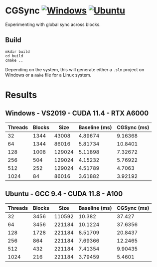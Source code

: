 # CGSync [![Windows](https://github.com/Ahdhn/cg_sync/actions/workflows/Windows.yml/badge.svg)](https://github.com/Ahdhn/cg_sync/actions/workflows/Windows.yml) [![Ubuntu](https://github.com/Ahdhn/cg_sync/actions/workflows/Ubuntu.yml/badge.svg)](https://github.com/Ahdhn/cg_sync/actions/workflows/Ubuntu.yml)

Experimenting with global sync across blocks. 


## Build 
```
mkdir build
cd build 
cmake ..
```

Depending on the system, this will generate either a `.sln` project on Windows or a `make` file for a Linux system. 


# Results
## Windows - VS2019 - CUDA 11.4 - RTX A6000
| Threads            |  Blocks            | Size               | Baseline (ms) | CGSync (ms) |
|--------------------|--------------------|--------------------|---------------|-------------|
| 32                 | 1344               | 43008              |  4.89674      | 9.16368     |
| 64                 | 1344               | 86016              |  5.81734      | 10.8401     |
| 128                | 1008               | 129024             |  5.11898      | 7.32672     |
| 256                | 504                | 129024             |  4.15232      | 5.76922     |
| 512                | 252                | 129024             |  4.51789      | 4.7063      |
| 1024               | 84                 | 86016              |  3.61882      | 3.92192     |


## Ubuntu - GCC 9.4 - CUDA 11.8 - A100
| Threads            | Blocks             | Size               | Baseline (ms) | CGSync (ms)| 
|--------------------|--------------------|--------------------|---------------|------------|
| 32                 | 3456               | 110592             | 10.382        | 37.427     |       
| 64                 | 3456               | 221184             | 10.1224       | 37.6356    |       
| 128                | 1728               | 221184             | 8.51709       | 20.8437    |       
| 256                | 864                | 221184             | 7.69366       | 12.2465    |       
| 512                | 432                | 221184             | 7.41354       | 9.90435    |       
| 1024               | 216                | 221184             | 3.79459       | 5.4601     | 